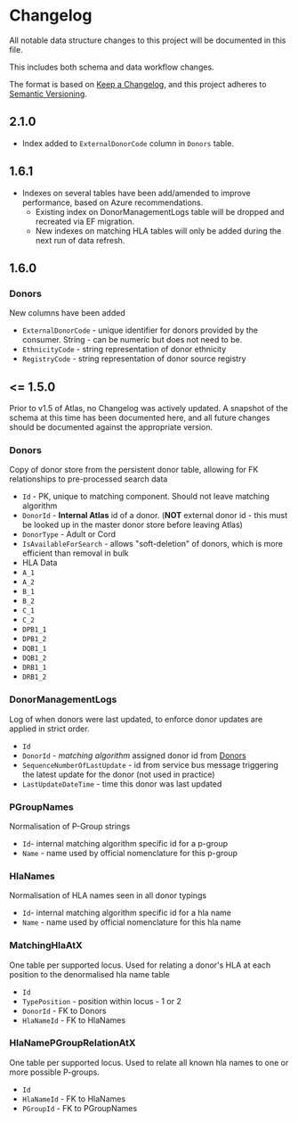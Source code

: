 ﻿# Changelog

All notable data structure changes to this project will be documented in this file.

This includes both schema and data workflow changes.

The format is based on [Keep a Changelog](https://keepachangelog.com/en/1.0.0/),
and this project adheres to [Semantic Versioning](https://semver.org/spec/v2.0.0.html).

## 2.1.0
- Index added to `ExternalDonorCode` column in `Donors` table.

## 1.6.1
- Indexes on several tables have been add/amended to improve performance, based on Azure recommendations.
  - Existing index on DonorManagementLogs table will be dropped and recreated via EF migration.
  - New indexes on matching HLA tables will only be added during the next run of data refresh.

## 1.6.0

### Donors

New columns have been added

* `ExternalDonorCode` - unique identifier for donors provided by the consumer. String - can be numeric but does not need to be. 
* `EthnicityCode` - string representation of donor ethnicity
* `RegistryCode` - string representation of donor source registry

## <= 1.5.0

Prior to v1.5 of Atlas, no Changelog was actively updated. A snapshot of the schema at this time has been documented here, and all future changes should be documented against the appropriate version.

### Donors

Copy of donor store from the persistent donor table, allowing for FK relationships to pre-processed search data

* `Id` - PK, unique to matching component. Should not leave matching algorithm
* `DonorId` - **Internal Atlas** id of a donor. (**NOT** external donor id - this must be looked up in the master donor store before leaving Atlas)
* `DonorType` - Adult or Cord
* `IsAvailableForSearch` - allows "soft-deletion" of donors, which is more efficient than removal in bulk
* HLA Data
* `A_1`
* `A_2`
* `B_1`
* `B_2`
* `C_1`
* `C_2`
* `DPB1_1`
* `DPB1_2`
* `DQB1_1`
* `DQB1_2`
* `DRB1_1`
* `DRB1_2`

### DonorManagementLogs

Log of when donors were last updated, to enforce donor updates are applied in strict order.

- `Id`
- `DonorId` - *matching algorithm* assigned donor id from [Donors](#donors)
- `SequenceNumberOfLastUpdate` - id from service bus message triggering the latest update for the donor (not used in practice)
- `LastUpdateDateTime` - time this donor was last updated

### PGroupNames

Normalisation of P-Group strings

* `Id`- internal matching algorithm specific id for a p-group
* `Name` - name used by official nomenclature for this p-group

### HlaNames

Normalisation of HLA names seen in all donor typings

* `Id`- internal matching algorithm specific id for a hla name
* `Name` - name used by official nomenclature for this hla name

### MatchingHlaAtX

One table per supported locus. Used for relating a donor's HLA at each position to the denormalised hla name table

* `Id`
* `TypePosition` - position within locus - 1 or 2
* `DonorId` - FK to Donors
* `HlaNameId` - FK to HlaNames

### HlaNamePGroupRelationAtX

One table per supported locus. Used to relate all known hla names to one or more possible P-groups.

* `Id` 
* `HlaNameId` - FK to HlaNames 
* `PGroupId` - FK to PGroupNames
